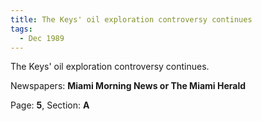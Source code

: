 ```yaml
---  
title: The Keys' oil exploration controversy continues  
tags:  
  - Dec 1989  
---  
```

  
The Keys' oil exploration controversy continues.  
  
Newspapers: **Miami Morning News or The Miami Herald**  
  
Page: **5**, Section: **A** 
